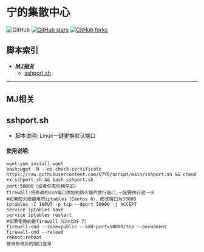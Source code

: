 # 宁的集散中心
![GitHub](https://img.shields.io/github/license/mashape/apistatus.svg)
[![GitHub stars](https://img.shields.io/github/stars/O7Y0/script.svg?style=popout&label=Stars)](https://github.com/O7Y0/script/stargazers)
[![GitHub forks](https://img.shields.io/github/forks/O7Y0/script.svg?style=popout&label=Fork)](https://github.com/O7Y0/script/fork)
## 脚本索引
* [***MJ相关***](#代理相关)
  * [sshport.sh](#sshport)
---

## MJ相关

## sshport.sh

- 脚本说明: Linux一键更换默认端口

#### 使用说明:
``` wget
wget:yum install wget
bash:wget -N --no-check-certificate https://raw.githubusercontent.com/O7Y0/script/main/sshport.sh && chmod +x sshport.sh && bash sshport.sh
port:50000（或者任意你稀罕的）
firewall:把修改的ssh端口添加到防火墙的放行端口,一定要执行这一步
#如果防火墙使用的iptables（Centos 6），修改端口为50000
iptables -I INPUT -p tcp --dport 50000 -j ACCEPT
service iptables save
service iptables restart
#如果使用的是firewall（CentOS 7）
firewall-cmd --zone=public --add-port=50000/tcp --permanent 
firewall-cmd --reload
reboot:reboot
使用修改后的端口登录
```
